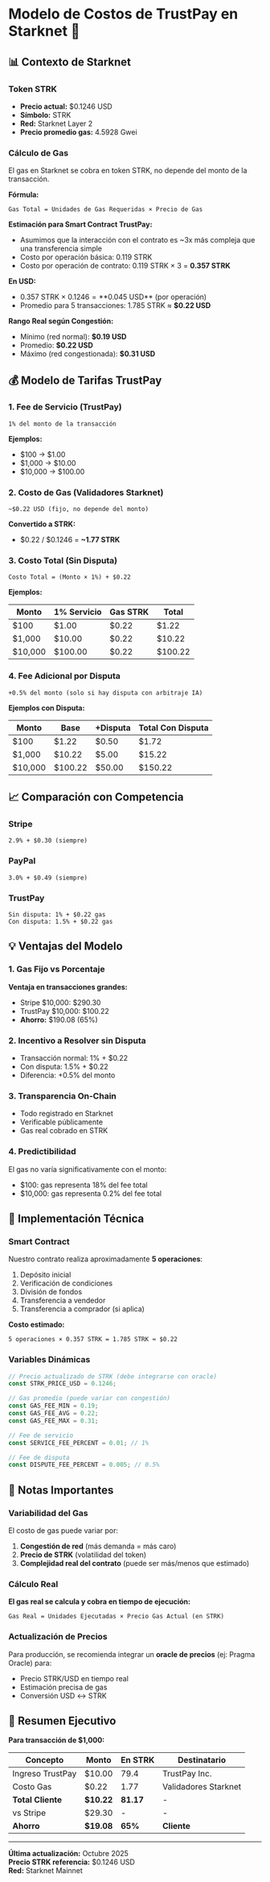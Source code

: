 # Modelo de Costos de TrustPay en Starknet 🚀

## 📊 Contexto de Starknet

### Token STRK
- **Precio actual:** $0.1246 USD
- **Símbolo:** STRK
- **Red:** Starknet Layer 2
- **Precio promedio gas:** 4.5928 Gwei

### Cálculo de Gas

El gas en Starknet se cobra en token STRK, no depende del monto de la transacción.

**Fórmula:**
```
Gas Total = Unidades de Gas Requeridas × Precio de Gas
```

**Estimación para Smart Contract TrustPay:**
- Asumimos que la interacción con el contrato es ~3x más compleja que una transferencia simple
- Costo por operación básica: 0.119 STRK
- Costo por operación de contrato: 0.119 STRK × 3 = **0.357 STRK**

**En USD:**
- 0.357 STRK × $0.1246 = **$0.045 USD** (por operación)
- Promedio para 5 transacciones: 1.785 STRK ≈ **$0.22 USD**

**Rango Real según Congestión:**
- Mínimo (red normal): **$0.19 USD**
- Promedio: **$0.22 USD**
- Máximo (red congestionada): **$0.31 USD**

## 💰 Modelo de Tarifas TrustPay

### 1. Fee de Servicio (TrustPay)
```
1% del monto de la transacción
```

**Ejemplos:**
- $100 → $1.00
- $1,000 → $10.00
- $10,000 → $100.00

### 2. Costo de Gas (Validadores Starknet)
```
~$0.22 USD (fijo, no depende del monto)
```

**Convertido a STRK:**
- $0.22 / $0.1246 = **~1.77 STRK**

### 3. Costo Total (Sin Disputa)
```
Costo Total = (Monto × 1%) + $0.22
```

**Ejemplos:**

| Monto    | 1% Servicio | Gas STRK | Total   |
|----------|-------------|----------|---------|
| $100     | $1.00       | $0.22    | $1.22   |
| $1,000   | $10.00      | $0.22    | $10.22  |
| $10,000  | $100.00     | $0.22    | $100.22 |

### 4. Fee Adicional por Disputa
```
+0.5% del monto (solo si hay disputa con arbitraje IA)
```

**Ejemplos con Disputa:**

| Monto    | Base    | +Disputa | Total Con Disputa |
|----------|---------|----------|-------------------|
| $100     | $1.22   | $0.50    | $1.72             |
| $1,000   | $10.22  | $5.00    | $15.22            |
| $10,000  | $100.22 | $50.00   | $150.22           |

## 📈 Comparación con Competencia

### Stripe
```
2.9% + $0.30 (siempre)
```

### PayPal
```
3.0% + $0.49 (siempre)
```

### TrustPay
```
Sin disputa: 1% + $0.22 gas
Con disputa: 1.5% + $0.22 gas
```

## 💡 Ventajas del Modelo

### 1. Gas Fijo vs Porcentaje
**Ventaja en transacciones grandes:**
- Stripe $10,000: $290.30
- TrustPay $10,000: $100.22
- **Ahorro:** $190.08 (65%)

### 2. Incentivo a Resolver sin Disputa
- Transacción normal: 1% + $0.22
- Con disputa: 1.5% + $0.22
- Diferencia: +0.5% del monto

### 3. Transparencia On-Chain
- Todo registrado en Starknet
- Verificable públicamente
- Gas real cobrado en STRK

### 4. Predictibilidad
El gas no varía significativamente con el monto:
- $100: gas representa 18% del fee total
- $10,000: gas representa 0.2% del fee total

## 🔧 Implementación Técnica

### Smart Contract
Nuestro contrato realiza aproximadamente **5 operaciones**:
1. Depósito inicial
2. Verificación de condiciones
3. División de fondos
4. Transferencia a vendedor
5. Transferencia a comprador (si aplica)

**Costo estimado:**
```
5 operaciones × 0.357 STRK = 1.785 STRK ≈ $0.22
```

### Variables Dinámicas
```javascript
// Precio actualizado de STRK (debe integrarse con oracle)
const STRK_PRICE_USD = 0.1246;

// Gas promedio (puede variar con congestión)
const GAS_FEE_MIN = 0.19;
const GAS_FEE_AVG = 0.22;
const GAS_FEE_MAX = 0.31;

// Fee de servicio
const SERVICE_FEE_PERCENT = 0.01; // 1%

// Fee de disputa
const DISPUTE_FEE_PERCENT = 0.005; // 0.5%
```

## 📝 Notas Importantes

### Variabilidad del Gas
El costo de gas puede variar por:
1. **Congestión de red** (más demanda = más caro)
2. **Precio de STRK** (volatilidad del token)
3. **Complejidad real del contrato** (puede ser más/menos que estimado)

### Cálculo Real
**El gas real se calcula y cobra en tiempo de ejecución:**
```
Gas Real = Unidades Ejecutadas × Precio Gas Actual (en STRK)
```

### Actualización de Precios
Para producción, se recomienda integrar un **oracle de precios** (ej: Pragma Oracle) para:
- Precio STRK/USD en tiempo real
- Estimación precisa de gas
- Conversión USD ↔ STRK

## 🎯 Resumen Ejecutivo

**Para transacción de $1,000:**

| Concepto              | Monto    | En STRK  | Destinatario         |
|-----------------------|----------|----------|----------------------|
| Ingreso TrustPay      | $10.00   | 79.4     | TrustPay Inc.        |
| Costo Gas             | $0.22    | 1.77     | Validadores Starknet |
| **Total Cliente**     | **$10.22** | **81.17** | -                  |
| vs Stripe             | $29.30   | -        | -                    |
| **Ahorro**            | **$19.08** | **65%** | **Cliente**         |

---

**Última actualización:** Octubre 2025  
**Precio STRK referencia:** $0.1246 USD  
**Red:** Starknet Mainnet

